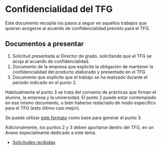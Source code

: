 # Confidencialidad del TFG

Este documento recopila los pasos a seguir en aquellos trabajos que quieran acogerse al acuerdo de confidencialidad previsto para el TFG.

## Documentos a presentar

1. Solicitud presentada al Director de grado, solicitando que el TFG se acoja al acuerdo de confidencialidad.
2. Documento de la empresa que explicite la obligación de mantener la confidencialidad del producto elaborado y presentado en el TFG
3. Documento que explicite que el trabajo se ha realizado durante el período indicado en el punto 2.

Habitualmente el punto 3 se trata del convenio de prácticas que firman el alumno, la empresa y la universidad. El punto 2 puede estar contemplado en ese mismo documento, o bien haberse redactado de modo específico para el TFG (esto último casi mejor).

Se puede utilizar [este formato](plantillaAcuerdoConfidencialidad.md) como base para generar el punto 3.

Adicionalmente, los puntos 2 y 3 deben aportarse dentro del TFG, en un Anexo especialmente dedicado a este tema.

- [Solicitudes recibidas](confidencialidad22-23.md)